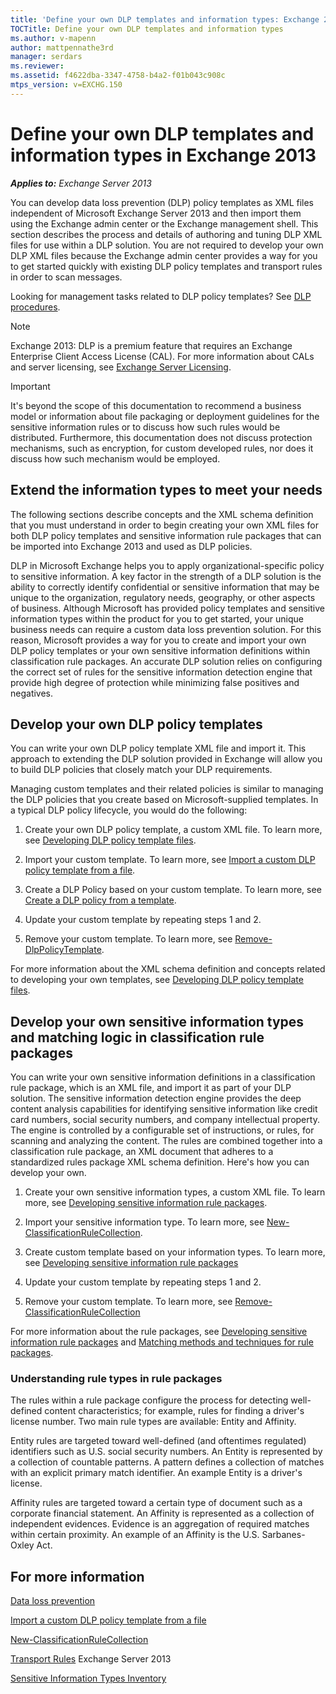 ```yaml
---
title: 'Define your own DLP templates and information types: Exchange 2013 Help'
TOCTitle: Define your own DLP templates and information types
ms.author: v-mapenn
author: mattpennathe3rd
manager: serdars
ms.reviewer:
ms.assetid: f4622dba-3347-4758-b4a2-f01b043c908c
mtps_version: v=EXCHG.150
---
```


# Define your own DLP templates and information types in Exchange 2013

_**Applies to:** Exchange Server 2013_

You can develop data loss prevention (DLP) policy templates as XML files independent of Microsoft Exchange Server 2013 and then import them using the Exchange admin center or the Exchange management shell. This section describes the process and details of authoring and tuning DLP XML files for use within a DLP solution. You are not required to develop your own DLP XML files because the Exchange admin center provides a way for you to get started quickly with existing DLP policy templates and transport rules in order to scan messages.

Looking for management tasks related to DLP policy templates? See [DLP procedures](dlp-procedures-exchange-2013-help.md).

> [!NOTE]
> Exchange 2013: DLP is a premium feature that requires an Exchange Enterprise Client Access License (CAL). For more information about CALs and server licensing, see [Exchange Server Licensing](https://go.microsoft.com/fwlink/p/?linkid=237292).

> [!IMPORTANT]
> It's beyond the scope of this documentation to recommend a business model or information about file packaging or deployment guidelines for the sensitive information rules or to discuss how such rules would be distributed. Furthermore, this documentation does not discuss protection mechanisms, such as encryption, for custom developed rules, nor does it discuss how such mechanism would be employed.

## Extend the information types to meet your needs

The following sections describe concepts and the XML schema definition that you must understand in order to begin creating your own XML files for both DLP policy templates and sensitive information rule packages that can be imported into Exchange 2013 and used as DLP policies.

DLP in Microsoft Exchange helps you to apply organizational-specific policy to sensitive information. A key factor in the strength of a DLP solution is the ability to correctly identify confidential or sensitive information that may be unique to the organization, regulatory needs, geography, or other aspects of business. Although Microsoft has provided policy templates and sensitive information types within the product for you to get started, your unique business needs can require a custom data loss prevention solution. For this reason, Microsoft provides a way for you to create and import your own DLP policy templates or your own sensitive information definitions within classification rule packages. An accurate DLP solution relies on configuring the correct set of rules for the sensitive information detection engine that provide high degree of protection while minimizing false positives and negatives.

## Develop your own DLP policy templates

You can write your own DLP policy template XML file and import it. This approach to extending the DLP solution provided in Exchange will allow you to build DLP policies that closely match your DLP requirements.

Managing custom templates and their related policies is similar to managing the DLP policies that you create based on Microsoft-supplied templates. In a typical DLP policy lifecycle, you would do the following:

1. Create your own DLP policy template, a custom XML file. To learn more, see [Developing DLP policy template files](developing-dlp-policy-template-files-exchange-2013-help.md).

2. Import your custom template. To learn more, see [Import a custom DLP policy template from a file](import-a-custom-dlp-policy-template-from-a-file-exchange-2013-help.md).

3. Create a DLP Policy based on your custom template. To learn more, see [Create a DLP policy from a template](create-dlp-policy-from-template-exchange-2013-help.md).

4. Update your custom template by repeating steps 1 and 2.

5. Remove your custom template. To learn more, see [Remove-DlpPolicyTemplate](https://docs.microsoft.com/powershell/module/exchange/policy-and-compliance-dlp/remove-dlppolicytemplate).

For more information about the XML schema definition and concepts related to developing your own templates, see [Developing DLP policy template files](developing-dlp-policy-template-files-exchange-2013-help.md).

## Develop your own sensitive information types and matching logic in classification rule packages

You can write your own sensitive information definitions in a classification rule package, which is an XML file, and import it as part of your DLP solution. The sensitive information detection engine provides the deep content analysis capabilities for identifying sensitive information like credit card numbers, social security numbers, and company intellectual property. The engine is controlled by a configurable set of instructions, or rules, for scanning and analyzing the content. The rules are combined together into a classification rule package, an XML document that adheres to a standardized rules package XML schema definition. Here's how you can develop your own.

1. Create your own sensitive information types, a custom XML file. To learn more, see [Developing sensitive information rule packages](developing-sensitive-information-rule-packages-exchange-2013-help.md).

2. Import your sensitive information type. To learn more, see [New-ClassificationRuleCollection](https://docs.microsoft.com/powershell/module/exchange/policy-and-compliance-dlp/new-classificationrulecollection).

3. Create custom template based on your information types. To learn more, see [Developing sensitive information rule packages](developing-sensitive-information-rule-packages-exchange-2013-help.md)

4. Update your custom template by repeating steps 1 and 2.

5. Remove your custom template. To learn more, see [Remove-ClassificationRuleCollection](https://docs.microsoft.com/powershell/module/exchange/policy-and-compliance-dlp/remove-classificationrulecollection)

For more information about the rule packages, see [Developing sensitive information rule packages](developing-sensitive-information-rule-packages-exchange-2013-help.md) and [Matching methods and techniques for rule packages](matching-methods-and-techniques-for-rule-packages-exchange-2013-help.md).

### Understanding rule types in rule packages

The rules within a rule package configure the process for detecting well-defined content characteristics; for example, rules for finding a driver's license number. Two main rule types are available: Entity and Affinity.

Entity rules are targeted toward well-defined (and oftentimes regulated) identifiers such as U.S. social security numbers. An Entity is represented by a collection of countable patterns. A pattern defines a collection of matches with an explicit primary match identifier. An example Entity is a driver's license.

Affinity rules are targeted toward a certain type of document such as a corporate financial statement. An Affinity is represented as a collection of independent evidences. Evidence is an aggregation of required matches within certain proximity. An example of an Affinity is the U.S. Sarbanes-Oxley Act.

## For more information

[Data loss prevention](data-loss-prevention-exchange-2013-help.md)

[Import a custom DLP policy template from a file](import-a-custom-dlp-policy-template-from-a-file-exchange-2013-help.md)

[New-ClassificationRuleCollection](https://docs.microsoft.com/powershell/module/exchange/policy-and-compliance-dlp/new-classificationrulecollection)

[Transport Rules](https://technet.microsoft.com/library/c3d2031c-fb7b-4866-8ae1-32928d0138ef.aspx) Exchange Server 2013

[Sensitive Information Types Inventory](https://technet.microsoft.com/library/98b81f9c-87bb-4905-8e53-04621c3ae74d.aspx)
